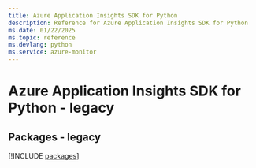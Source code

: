 ```yaml
---
title: Azure Application Insights SDK for Python
description: Reference for Azure Application Insights SDK for Python
ms.date: 01/22/2025
ms.topic: reference
ms.devlang: python
ms.service: azure-monitor
---
```

# Azure Application Insights SDK for Python - legacy
## Packages - legacy
[!INCLUDE [packages](application-insights-index.md)]